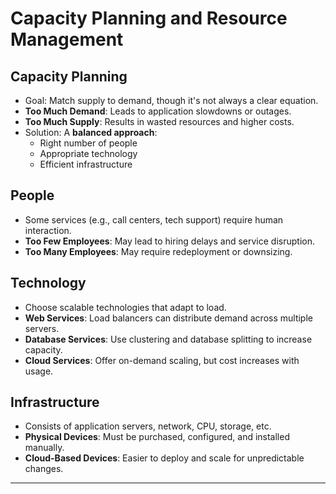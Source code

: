 
# Capacity Planning and Resource Management

## Capacity Planning
- Goal: Match supply to demand, though it's not always a clear equation.
- **Too Much Demand**: Leads to application slowdowns or outages.
- **Too Much Supply**: Results in wasted resources and higher costs.
- Solution: A **balanced approach**:
  - Right number of people
  - Appropriate technology
  - Efficient infrastructure

## People
- Some services (e.g., call centers, tech support) require human interaction.
- **Too Few Employees**: May lead to hiring delays and service disruption.
- **Too Many Employees**: May require redeployment or downsizing.

## Technology
- Choose scalable technologies that adapt to load.
- **Web Services**: Load balancers can distribute demand across multiple servers.
- **Database Services**: Use clustering and database splitting to increase capacity.
- **Cloud Services**: Offer on-demand scaling, but cost increases with usage.

## Infrastructure
- Consists of application servers, network, CPU, storage, etc.
- **Physical Devices**: Must be purchased, configured, and installed manually.
- **Cloud-Based Devices**: Easier to deploy and scale for unpredictable changes.

---
